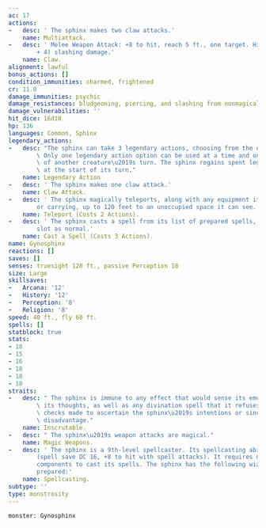 ```yaml
---
ac: 17
actions:
-   desc: ' The sphinx makes two claw attacks.'
    name: Multiattack.
-   desc: ' Melee Weapon Attack: +8 to hit, reach 5 ft., one target. Hit: 13 (2d8
        + 4) slashing damage.'
    name: Claw.
alignment: lawful
bonus_actions: []
condition_immunities: charmed, frightened
cr: 11.0
damage_immunities: psychic
damage_resistances: bludgeoning, piercing, and slashing from nonmagical attacks
damage_vulnerabilities: ''
hit_dice: 16d10
hp: 136
languages: Common, Sphinx
legendary_actions:
-   desc: "The sphinx can take 3 legendary actions, choosing from the options below.\
        \ Only one legendary action option can be used at a time and only at the end\
        \ of another creature\u2019s turn. The sphinx regains spent legendary actions\
        \ at the start of its turn."
    name: Legendary Action
-   desc: ' The sphinx makes one claw attack.'
    name: Claw Attack.
-   desc: ' The sphinx magically teleports, along with any equipment it is wearing
        or carrying, up to 120 feet to an unoccupied space it can see.'
    name: Teleport (Costs 2 Actions).
-   desc: ' The sphinx casts a spell from its list of prepared spells, using a spell
        slot as normal.'
    name: Cast a Spell (Costs 3 Actions).
name: Gynosphinx
reactions: []
saves: []
senses: truesight 120 ft., passive Perception 18
size: Large
skillsaves:
-   Arcana: '12'
-   History: '12'
-   Perception: '8'
-   Religion: '8'
speed: 40 ft., fly 60 ft.
spells: []
statblock: true
stats:
- 18
- 15
- 16
- 18
- 18
- 18
straits:
-   desc: " The sphinx is immune to any effect that would sense its emotions or read\
        \ its thoughts, as well as any divination spell that it refuses. Wisdom (Insight)\
        \ checks made to ascertain the sphinx\u2019s intentions or sincerity have\
        \ disadvantage."
    name: Inscrutable.
-   desc: " The sphinx\u2019s weapon attacks are magical."
    name: Magic Weapons.
-   desc: ' The sphinx is a 9th-level spellcaster. Its spellcasting ability is Intelligence
        (spell save DC 16, +8 to hit with spell attacks). It requires no material
        components to cast its spells. The sphinx has the following wizard spells
        prepared:'
    name: Spellcasting.
subtype: ''
type: monstrosity
---
```

```statblock
monster: Gynosphinx
```